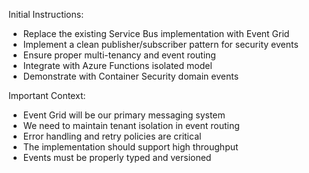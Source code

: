 Initial Instructions:
- Replace the existing Service Bus implementation with Event Grid
- Implement a clean publisher/subscriber pattern for security events
- Ensure proper multi-tenancy and event routing
- Integrate with Azure Functions isolated model
- Demonstrate with Container Security domain events

Important Context:
- Event Grid will be our primary messaging system
- We need to maintain tenant isolation in event routing
- Error handling and retry policies are critical
- The implementation should support high throughput
- Events must be properly typed and versioned